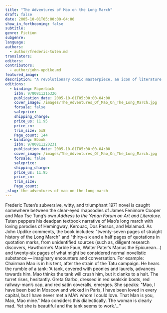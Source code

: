 ```yaml
---
title: "The Adventures of Mao on the Long March"
draft: false
date: 2005-10-01T05:00:00-04:00
show_in_forthcoming: false
subtitle:
genre: Fiction
subgenre:
language:
authors:
  - author/frederic-tuten.md
translators:
editors:
contributors:
  - author/john-updike.md
featured_image:
description: "A revolutionary comic masterpiece, an icon of literature as American pop art, and a book unlike any other, _The Adventures of Mao on the Long March_ breaks all frames. "
editions:
  - binding: Paperback
    isbn: 9780811216326
    publication_date: 2005-10-01T05:00:00-04:00
    cover_image: /images/The_Adventures_Of_Mao_On_The_Long_March.jpg
    forsale: false
    saleprice:
    shipping_charge:
    price_us: 11.95
    price_cn:
    trim_size: 5x8
    Page_count: 144
  - binding: Ebook
    isbn: 9780811220231
    publication_date: 2005-10-01T05:00:00-04:00
    cover_image: /images/The_Adventures_Of_Mao_On_The_Long_March.jpg
    forsale: false
    saleprice:
    shipping_charge:
    price_us: 11.95
    price_cn:
    trim_size:
    Page_count:
_slug: the-adventures-of-mao-on-the-long-march
---
```


Frederic Tuten’s subversive, witty, and triumphant 1971 novel is caught somewhere between the clear-eyed rhapsodies of James Fenimore Cooper and Mao Tse Tung’s own _Address to the Yenan Forum on Art and Literature_. Tuten peppers his deadpan textbook narrative of Mao’s long march with loving parodies of Hemingway, Kerouac, Dos Passos, and Malamud. As John Updike comments, the book includes: "twenty-seven pages of straight history of the Long March" and "thirty-six and a half pages of quotations in quotation marks, from unidentified sources (such as, diligent research discovers, Hawthorne’s Marble Faun, Walter Pater’s Marius the Epicurean…) and twenty-six pages of what might be considered normal novelistic substance — imaginary encounters and conversation. For example: Chairman Mao is in his tent, after the strain of the Tatu campaign. He hears the rumble of a tank: ’A tank, covered with peonies and laurels, advances towards him. Mao thinks the tank will crush him, but it clanks to a halt. The turret rises, hesitantly. Greta Garbo, dressed in red sealskin boots, red railway-man’s cap, and red satin coveralls, emerges. She speaks: "Mao, I have been bad in Moscow and wicked in Paris, I have been loved in every capital, but I have never met a MAN whom I could love. That Man is you, Mao, Mao mine." Mao considers this dialectically. The woman is clearly mad. Yet she is beautiful and the tank seems to work.’…"

